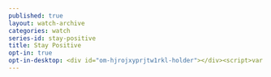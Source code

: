 ```yaml
---
published: true
layout: watch-archive
categories: watch
series-id: stay-positive
title: Stay Positive
opt-in: true
opt-in-desktop: <div id="om-hjrojxyprjtw1rkl-holder"></div><script>var hjrojxyprjtw1rkl,hjrojxyprjtw1rkl_poll=function(){var r=0;return function(n,l){clearInterval(r),r=setInterval(n,l)}}();!function(e,t,n){if(e.getElementById(n)){hjrojxyprjtw1rkl_poll(function(){if(window['om_loaded']){if(!hjrojxyprjtw1rkl){hjrojxyprjtw1rkl=new OptinMonsterApp();return hjrojxyprjtw1rkl.init({u:"12205.230937",staging:0,dev:0});}}},25);return;}var d=false,o=e.createElement(t);o.id=n,o.src="//a.optnmnstr.com/app/js/api.min.js",o.onload=o.onreadystatechange=function(){if(!d){if(!this.readyState||this.readyState==="loaded"||this.readyState==="complete"){try{d=om_loaded=true;hjrojxyprjtw1rkl=new OptinMonsterApp();hjrojxyprjtw1rkl.init({u:"12205.230937",staging:0,dev:0});o.onload=o.onreadystatechange=null;}catch(t){}}}};(document.getElementsByTagName("head")[0]||document.documentElement).appendChild(o)}(document,"script","omapi-script");</script><!-- / OptinMonster -->
---
```

